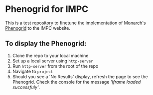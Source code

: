 # Phenogrid for IMPC

This is a test repository to finetune the implementation of [Monarch's Phenogrid](https://github.com/monarch-initiative/monarch-app/blob/main/frontend/PHENOGRID.md) to the IMPC website.

## To display the Phenogrid:
1. Clone the repo to your local machine
2. Set up a local server using `http-server`
3. Run `http-server` from the root of the repo 
4. Navigate to `project` 
5. Should you see a 'No Results' display, refresh the page to see the Phenogrid. Check the console for the message *'Iframe loaded successfuly'*.
